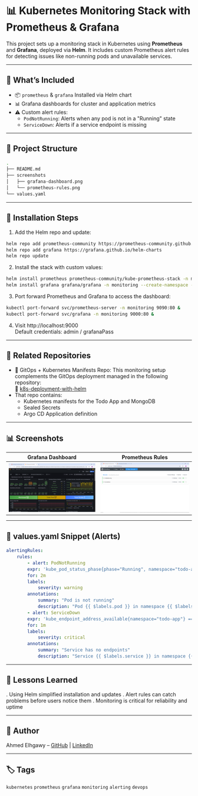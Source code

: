 # 📊 Kubernetes Monitoring Stack with Prometheus & Grafana

This project sets up a monitoring stack in Kubernetes using **Prometheus** and **Grafana**, deployed via **Helm**. It includes custom Prometheus alert rules for detecting issues like non-running pods and unavailable services.

---

## 🚀 What’s Included

- 📦 `prometheus` & `grafana` Installed via Helm chart
- 📊 Grafana dashboards for cluster and application metrics
- ⚠️ Custom alert rules:
  - `PodNotRunning`: Alerts when any pod is not in a "Running" state
  - `ServiceDown`: Alerts if a service endpoint is missing

---

## 📁 Project Structure

```bash
.
├── README.md
├── screenshots
│   ├── grafana-dashboard.png
│   └── prometheus-rules.png
└── values.yaml
```

---

## 🔧 Installation Steps

1. Add the Helm repo and update:
```bash
helm repo add prometheus-community https://prometheus-community.github.io/helm-charts
helm repo add grafana https://grafana.github.io/helm-charts
helm repo update
```
2. Install the stack with custom values:
```bash
helm install prometheus prometheus-community/kube-prometheus-stack -n monitoring --create-namespace -f values.yaml
helm install grafana grafana/grafana -n monitoring --create-namespace --set adminPassword='grafanaPass'
```
3. Port forward Prometheus and Grafana to access the dashboard:
```bash
kubectl port-forward svc/prometheus-server -n monitoring 9090:80 &
kubectl port-forward svc/grafana -n monitoring 9000:80 &
```
4. Visit http://localhost:9000 \
Default credentials: admin / grafanaPass

---

## 📂 Related Repositories
- 💾 GitOps + Kubernetes Manifests Repo:
This monitoring setup complements the GitOps deployment managed in the following repository: \
🔗 [k8s-deployment-with-helm](https://github.com/Ahmed-Elhgawy/k8s-gitops-infrastructure.git)
- That repo contains:
  - Kubernetes manifests for the Todo App and MongoDB
  - Sealed Secrets
  - Argo CD Application definition

---

## 📊 Screenshots

| Grafana Dashboard                        | Prometheus Rules                        |
| ---------------------------------------- | --------------------------------------- |
| ![](./screenshots/grafana-dashboard.png) | ![](./screenshots/prometheus-rules.png) | 


---

## 📁 values.yaml Snippet (Alerts)

```yaml
alertingRules:
    rules:
        - alert: PodNotRunning
        expr: 'kube_pod_status_phase{phase="Running", namespace="todo-app"} < 2'
        for: 2m
        labels:
            severity: warning
        annotations:
            summary: "Pod is not running"
            description: "Pod {{ $labels.pod }} in namespace {{ $labels.namespace }} is in phase {{ $labels.phase }}"
        - alert: ServiceDown
        expr: 'kube_endpoint_address_available{namespace="todo-app"} == 0'
        for: 1m
        labels:
            severity: critical
        annotations:
            summary: "Service has no endpoints"
            description: "Service {{ $labels.service }} in namespace {{ $labels.namespace }} has no available endpoints"
```

---

## 🧠 Lessons Learned

. Using Helm simplified installation and updates
. Alert rules can catch problems before users notice them
. Monitoring is critical for reliability and uptime

---

## 🙌 Author

Ahmed Elhgawy – [GitHub](https://github.com/Ahmed-Elhgawy) | [LinkedIn](https://linkedin.com/in/ahmed-mahmoud-a16310268)

---

## 🏷 Tags
`kubernetes` `prometheus` `grafana` `monitoring` `alerting` `devops`
